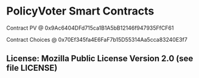 # PolicyVoter Smart Contracts

Contract PV @ 0x9Ac6404DFd715ca1B1A5bB12146f947935FfCF61

Contract Choices @ 0x70Ef345fa4E6FaF7b15D55314Aa5cca83240E3f7

## License: Mozilla Public License Version 2.0 (see file LICENSE)
